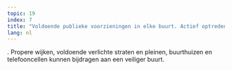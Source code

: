 ```yaml
---
topic: 19
index: 7
title: "Voldoende publieke voorzieningen in elke buurt. Actief optreden tegen leegstand en verkrotting"
lang: nl
---
```

. Propere wijken, voldoende verlichte straten en pleinen, buurthuizen en
telefooncellen kunnen bijdragen aan een veiliger buurt.

